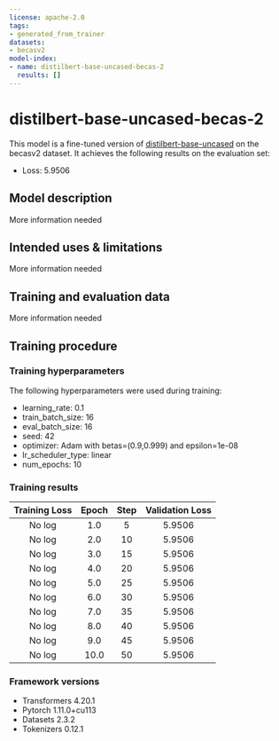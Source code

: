 ```yaml
---
license: apache-2.0
tags:
- generated_from_trainer
datasets:
- becasv2
model-index:
- name: distilbert-base-uncased-becas-2
  results: []
---
```


<!-- This model card has been generated automatically according to the information the Trainer had access to. You
should probably proofread and complete it, then remove this comment. -->

# distilbert-base-uncased-becas-2

This model is a fine-tuned version of [distilbert-base-uncased](https://huggingface.co/distilbert-base-uncased) on the becasv2 dataset.
It achieves the following results on the evaluation set:
- Loss: 5.9506

## Model description

More information needed

## Intended uses & limitations

More information needed

## Training and evaluation data

More information needed

## Training procedure

### Training hyperparameters

The following hyperparameters were used during training:
- learning_rate: 0.1
- train_batch_size: 16
- eval_batch_size: 16
- seed: 42
- optimizer: Adam with betas=(0.9,0.999) and epsilon=1e-08
- lr_scheduler_type: linear
- num_epochs: 10

### Training results

| Training Loss | Epoch | Step | Validation Loss |
|:-------------:|:-----:|:----:|:---------------:|
| No log        | 1.0   | 5    | 5.9506          |
| No log        | 2.0   | 10   | 5.9506          |
| No log        | 3.0   | 15   | 5.9506          |
| No log        | 4.0   | 20   | 5.9506          |
| No log        | 5.0   | 25   | 5.9506          |
| No log        | 6.0   | 30   | 5.9506          |
| No log        | 7.0   | 35   | 5.9506          |
| No log        | 8.0   | 40   | 5.9506          |
| No log        | 9.0   | 45   | 5.9506          |
| No log        | 10.0  | 50   | 5.9506          |


### Framework versions

- Transformers 4.20.1
- Pytorch 1.11.0+cu113
- Datasets 2.3.2
- Tokenizers 0.12.1
